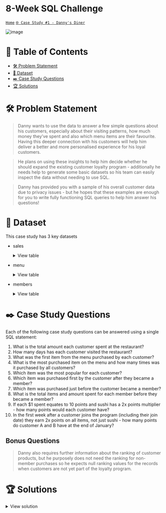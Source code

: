 # 8-Week SQL Challenge
[```Home```](https://github.com/adunoluwa1/SQL-8-Weeks-Challenge) [```🌐 Case Study #1 - Danny's Diner```](https://8weeksqlchallenge.com/case-study-1/)

![image](https://user-images.githubusercontent.com/99233674/199024658-a1b34542-46a8-442f-913b-6b44e31cf79c.png)

# 📕 Table of Contents
- [🛠️ Problem Statement](https://github.com/adunoluwa1/SQL-8-Weeks-Challenge/edit/main/Week_1/README.md#%EF%B8%8F-problem-statement)
- [📂 Dataset](https://github.com/adunoluwa1/SQL-8-Weeks-Challenge/edit/main/Week_1/README.md#-dataset)
- [✒️ Case Study Questions](https://github.com/adunoluwa1/SQL-8-Weeks-Challenge/edit/main/Week_1/README.md#%EF%B8%8Fcase-study-questions) 
- [🏆 Solutions](https://github.com/adunoluwa1/SQL-8-Weeks-Challenge/edit/main/Week_1/README.md#-solutions)

# 🛠️ Problem Statement
> Danny wants to use the data to answer a few simple questions about his customers, especially about their visiting patterns, how much money they’ve spent and also which menu items are their favourite. Having this deeper connection with his customers will help him deliver a better and more personalised experience for his loyal customers.

> He plans on using these insights to help him decide whether he should expand the existing customer loyalty program - additionally he needs help to generate some basic datasets so his team can easily inspect the data without needing to use SQL.

> Danny has provided you with a sample of his overall customer data due to privacy issues - but he hopes that these examples are enough for you to write fully functioning SQL queries to help him answer his questions!

# 📂 Dataset
This case study has 3 key datasets 
- sales
  <details><summary>View table</summary>
  <p>
  
  ```
     Sales table
  ```
  
  </p>
  </details>

- menu

  <details><summary>View table</summary>
  <p>
  
  ```
     Menu table
  ```
  
  </p>
  </details>

- members

  <details><summary>View table</summary>
  <p>
  
  ```
     Members table
  ```
  
  </p>
  </details>



# ✒️ Case Study Questions
Each of the following case study questions can be answered using a single SQL statement:

1. What is the total amount each customer spent at the restaurant?
2. How many days has each customer visited the restaurant?
3. What was the first item from the menu purchased by each customer?
4. What is the most purchased item on the menu and how many times was it purchased by all customers?
5. Which item was the most popular for each customer?
6. Which item was purchased first by the customer after they became a member?
7. Which item was purchased just before the customer became a member?
8. What is the total items and amount spent for each member before they became a member?
9. If each $1 spent equates to 10 points and sushi has a 2x points multiplier - how many points would each customer have?
10. In the first week after a customer joins the program (including their join date) they earn 2x points on all items, not just sushi - how many points do customer A and B have at the end of January?

## Bonus Questions
> Danny also requires further information about the ranking of customer products, but he purposely does not need the ranking for non-member purchases so he expects null ranking values for the records when customers are not yet part of the loyalty program.


# 🏆 Solutions
  <details><summary>View solution</summary>
  <p>
  
1. Total amount spent by each customer

```sql
    --Using Joins
        SELECT s.customer_id, SUM(m.price) AS [Amount Spent]
        FROM sales s
        LEFT JOIN menu m
        ON m.product_id = s.product_id
        GROUP BY s.customer_id

    --Alternatively - Using Correlated Subquery
        SELECT  DISTINCT  s1.customer_id, 
                (SELECT SUM(m.price)
                FROM menu m, sales s2
                WHERE s1.customer_id = s2.customer_id AND s2.product_id = m.product_id) AS [Amount Spent]
        FROM sales s1

    --Alternatively - Using Window Functions
        SELECT DISTINCT s.customer_id,
                SUM(m.price) OVER(PARTITION BY s.customer_id) AS [Amount Spent]
        FROM sales s
        LEFT JOIN menu m
        ON m.product_id = s.product_id
        ORDER BY [Amount Spent] DESC
```

2. Days each customer visited the restaurant

```sql
    --Using Nested subquery
        SELECT s.customer_id, 
               COUNT(order_date)  AS [Number of Days]
        FROM sales s
        GROUP BY s.customer_id
    --Using correlated subquery
        SELECT DISTINCT  s.customer_id,
                (SELECT COUNT(DISTINCT s1.order_date)
                 FROM sales s1
                 WHERE s.customer_id = s1.customer_id) AS [Number of Days]
        FROM sales s
```

3. First item from the menu purchased by each customer

```sql
    --Using Joins
        SELECT DISTINCT s.customer_id, m.product_name
        FROM sales s
        LEFT JOIN menu m
        ON m.product_id = s.product_id
        LEFT JOIN (SELECT DISTINCT customer_id, 
                        MIN(order_date) OVER(PARTITION BY customer_id) AS min_order_date
                    FROM sales) AS sq
        ON s.customer_id = sq.customer_id
        WHERE s.order_date = sq.min_order_date

    --Using correlated subqueries
        SELECT DISTINCT s.customer_id, m.product_name
        FROM sales s
        LEFT JOIN menu m
        ON s.product_id = m.product_id
        WHERE s.order_date = (SELECT MIN(order_date)
                              FROM sales s1
                              WHERE s.customer_id = s1.customer_id)
        ORDER BY s.customer_id, m.product_name
```
4. Most purchased item and number of times it was purchased

```sql
    --Using Window Functions
        SELECT sq.product_name,sq.[Number of Orders], RANK() OVER(ORDER BY sq.[Number of Orders] DESC) AS Rank
        FROM
            (SELECT DISTINCT m.product_name, COUNT(s.product_id) OVER(PARTITION BY s.product_id) AS [Number of Orders]
             FROM sales s
             LEFT JOIN menu m
             ON s.product_id = m.product_id) AS sq

    --Using Correlated Subquery
        SELECT *, RANK() OVER(ORDER BY sq.[Number of Orders] DESC) AS Rank  
        FROM    
            (SELECT  m.product_name, 
                    (SELECT COUNT(s.product_id)
                     FROM sales s
                     WHERE m.product_id = s.product_id) AS [Number of Orders]
            FROM menu m) as sq

```

5. Most popular item for each customer

```sql
    --Using Window Functions
    
        SELECT *
        FROM    
            (SELECT DISTINCT sq.customer_id, sq.product_name, sq.[Number of Orders], RANK() OVER(PARTITION BY sq.customer_id ORDER BY sq.[Number of Orders] DESC) AS Ranking
            FROM    (SELECT DISTINCT s.customer_id, m.product_name, COUNT(s.product_id) OVER(PARTITION BY s.customer_id, m.product_name) AS [Number of Orders]
                    FROM sales s
                    LEFT JOIN menu m
                    ON s.product_id = m.product_id) AS sq) AS q
        WHERE q.Ranking = 1



    --Using Correlated Subquery
        SELECT DISTINCT s.customer_id, m.product_name, 
                (SELECT COUNT(s1.product_id)
                 FROM sales s1
                 WHERE s.product_id = s1.product_id AND s.customer_id = s1.customer_id) AS [Number of Orders]
        FROM sales s 
        LEFT JOIN menu m
        ON m.product_id = s.product_id
```

6. First item purchased after becoming a member

```sql
    --Using correlated subquery method
        SELECT DISTINCT sq.customer_id, sq.date_diff, m.product_name
        FROM
            (SELECT s.customer_id, DATEDIFF("DAY",me.join_date,s.order_date) AS date_diff, s.product_id
            FROM members me
            LEFT JOIN sales s
            ON me.customer_id = s.customer_id
            WHERE DATEDIFF("DAY",me.join_date,s.order_date) >= 0) AS sq
        LEFT JOIN menu m
        ON m.product_id = sq.product_id
        WHERE sq.date_diff = (SELECT DISTINCT MIN(DATEDIFF("DAY",m1.join_date,s1.order_date)) OVER(PARTITION BY s1.customer_id)
                              FROM members m1
                              LEFT JOIN sales s1
                              ON m1.customer_id =  s1.customer_id
                              WHERE DATEDIFF("DAY",m1.join_date,s1.order_date) >= 0 AND s1.customer_id = sq.customer_id )

    --Alternatively
            SELECT s.customer_id, s.product_id, m.product_name, s.order_date, DATEDIFF("DAY",me.join_date,s.order_date)
            FROM members me
            LEFT JOIN sales s
            ON me.customer_id = s.customer_id
            LEFT JOIN menu m
            ON s.product_id = m.product_id
            WHERE DATEDIFF("DAY",me.join_date,s.order_date) >= 0 AND  DATEDIFF("DAY",me.join_date,s.order_date) = (SELECT DISTINCT MIN(DATEDIFF("DAY",m1.join_date,s1.order_date)) OVER(PARTITION BY s1.customer_id)
                                                                                                                   FROM members m1
                                                                                                                   LEFT JOIN sales s1
                                                                                                                   ON m1.customer_id =  s1.customer_id
                                                                                                                   WHERE DATEDIFF("DAY",m1.join_date,s1.order_date) >= 0 AND s1.customer_id = s.customer_id )
    --Alternatively
            SELECT *
            FROM
                (SELECT s.customer_id, s.product_id, m.product_name, s.order_date, RANK() OVER(PARTITION BY s.customer_id ORDER BY s.order_date) AS List
                FROM members me
                LEFT JOIN sales s
                ON me.customer_id = s.customer_id
                LEFT JOIN menu m
                ON s.product_id = m.product_id
                WHERE s.order_date >= me.join_date) AS sq
            WHERE sq.List = 1
```

7. Last item purchased just before becoming a member

```sql
    -- One Method
        SELECT DISTINCT sq.customer_id, m.product_name
        FROM
            (SELECT s.customer_id, DATEDIFF("DAY",me.join_date,s.order_date) AS date_diff, s.product_id
            FROM members me
            LEFT JOIN sales s
            ON me.customer_id = s.customer_id
            WHERE DATEDIFF("DAY",me.join_date,s.order_date) < 0) AS sq
        LEFT JOIN menu m
        ON m.product_id = sq.product_id
        WHERE sq.date_diff = (SELECT DISTINCT MAX(DATEDIFF("DAY",m1.join_date,s1.order_date)) OVER(PARTITION BY s1.customer_id)
                              FROM members m1
                              LEFT JOIN sales s1
                              ON m1.customer_id =  s1.customer_id
                              WHERE DATEDIFF("DAY",m1.join_date,s1.order_date) < 0 AND s1.customer_id = sq.customer_id )

    -- Alternatively:
        SELECT me.customer_id, mn.product_name, DATEDIFF("DAY",me.join_date,s.order_date)
        FROM members me
        LEFT JOIN sales s
        ON s.customer_id = me.customer_id
        LEFT JOIN menu mn
        ON mn.product_id = s.product_id
        WHERE DATEDIFF("DAY",me.join_date,s.order_date) = (SELECT DISTINCT MAX(DATEDIFF("DAY",m1.join_date,s1.order_date)) OVER(PARTITION BY s1.customer_id)
                                                          FROM members m1
                                                          LEFT JOIN sales s1
                                                          ON m1.customer_id =  s1.customer_id
                                                          WHERE DATEDIFF("DAY",m1.join_date,s1.order_date) < 0 AND s1.customer_id = s.customer_id )

    --Alternatively
            SELECT *
            FROM
                (SELECT s.customer_id, s.product_id, m.product_name, s.order_date, RANK() OVER(PARTITION BY s.customer_id ORDER BY s.order_date DESC) AS List
                FROM members me
                LEFT JOIN sales s
                ON me.customer_id = s.customer_id
                LEFT JOIN menu m
                ON s.product_id = m.product_id
                WHERE s.order_date < me.join_date) AS sq
            WHERE sq.List = 1
```

Q8. Total items and amount spent for each member before becoming a member

```sql
    --Using Joins and Window Functions
        SELECT DISTINCT s.customer_id, m.product_name, 
               SUM(m.price) OVER(PARTITION BY m.product_name, s.customer_id) AS [Total Cost]
        FROM members me
        LEFT JOIN sales s
        ON me.customer_id = s.customer_id
        LEFT JOIN menu m
        ON s.product_id = m.product_id
        WHERE DATEDIFF("DAY",me.join_date,s.order_date) < 0

    --Using Joins and Group BY
        SELECT DISTINCT s.customer_id, m.product_name, SUM(m.price) AS [Total Cost]
        FROM members me
        LEFT JOIN sales s
        ON me.customer_id = s.customer_id
        LEFT JOIN menu m
        ON s.product_id = m.product_id
        WHERE me.join_date > s.order_date
        GROUP BY m.product_name, s.customer_id

    --Using Correlated subqueries
        SELECT DISTINCT me.customer_id, mn.product_name ,(SELECT SUM(m.price) 
                                                          FROM sales s
                                                          LEFT JOIN menu m
                                                          ON s.product_id = m.product_id
                                                          WHERE me.customer_id = s.customer_id AND mn.product_name = m.product_name
                                                          AND DATEDIFF("DAY",me.join_date,s.order_date) < 0)
        FROM  members me
        LEFT JOIN sales s1
        ON me.customer_id = s1.customer_id
        LEFT JOIN menu mn
        ON mn.product_id = s1.product_id
```

9. $1 = 10 points and sushi = 2x multiplier calculate each members points

```sql
    --Using Case statements
        SELECT sq.customer_id, SUM(sq.price * sq.multiplier * 10) AS Points  
        FROM
            (SELECT s.customer_id, mn.product_name, mn.price,
                    CASE 
                        WHEN [product_name] = 'sushi' THEN 2   
                        ELSE 1
                    END AS multiplier
            FROM sales s
            LEFT JOIN menu mn
            ON s.product_id = mn.product_id) AS sq
        GROUP BY sq.customer_id
```

10. 2x on all items in the first week of joining

```sql
    --Using case statements
        SELECT sq.customer_id, SUM(sq.price * sq.[membership multiplier] * 10) AS Points  
        FROM
            (SELECT s.customer_id, mn.product_name, mn.price, s.order_date,
                    CASE 
                        WHEN [product_name] = 'sushi'AND DATENAME("month",s.order_date) = 'January'  THEN 2   -- use single quotes with case statements
                        ELSE 1
                    END AS multiplier,
                    CASE 
                        WHEN s.order_date BETWEEN me.join_date AND DATEADD("Week",1,me.join_date) THEN 2
                        ELSE 1
                    END AS [membership multiplier]
            FROM sales s
            LEFT JOIN menu mn
            ON s.product_id = mn.product_id
            LEFT JOIN members me
            ON me.customer_id = s.customer_id
            ) AS sq
        GROUP BY sq.customer_id
```

- Bonus Questions

```sql
    -- CREATE VIEW [Total] AS
    SELECT s.customer_id, s.order_date, mn.product_name, mn.price, 
            CASE
                WHEN s.order_date >= me.join_date THEN 'Y'
                ELSE 'N'
            END AS [member]
    -- INTO FullTable
    FROM sales s
    LEFT JOIN menu mn
    ON mn.product_id = s.product_id
    LEFT JOIN members me
    ON me.customer_id = s.customer_id;
```

  
  </p>
  </details>

